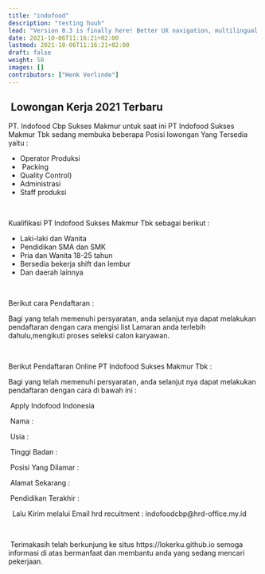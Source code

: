 ```yaml
---
title: "indofood"
description: "testing huuh"
lead: "Version 0.3 is finally here! Better UX navigation, multilingual and i18n support, versioned documentation support, dismissible global alert, Mermaid diagrams and visualizations, and more!"
date: 2021-10-06T11:16:21+02:00
lastmod: 2021-10-06T11:16:21+02:00
draft: false
weight: 50
images: []
contributors: ["Henk Verlinde"]
---
```



<h2 style="text-align: left;">&nbsp;Lowongan Kerja 2021 Terbaru&nbsp;</h2><p>PT. Indofood Cbp Sukses Makmur untuk saat ini PT Indofood Sukses Makmur Tbk sedang membuka beberapa Posisi lowongan Yang Tersedia yaitu :&nbsp;</p><p></p><ul style="text-align: left;"><li>Operator Produksi&nbsp;</li><li>&nbsp;Packing&nbsp;</li><li>Quality Control)&nbsp;</li><li>Administrasi&nbsp;</li><li>Staff produksi&nbsp;</li></ul><p></p><p><br /></p><p>Kualifikasi PT Indofood Sukses Makmur Tbk sebagai berikut :&nbsp;</p><p></p><ul style="text-align: left;"><li>Laki-laki dan Wanita&nbsp;</li><li>Pendidikan SMA dan SMK&nbsp;</li><li>Pria dan Wanita 18-25 tahun&nbsp;</li><li>Bersedia bekerja shift dan lembur&nbsp;</li><li>Dan daerah lainnya&nbsp;</li></ul><p></p><p><br /></p><p>Berikut cara Pendaftaran :</p><p>Bagi yang telah memenuhi persyaratan, anda selanjut nya dapat melakukan pendaftaran dengan cara mengisi list Lamaran anda terlebih dahulu,mengikuti proses seleksi calon karyawan.&nbsp;</p><p><br /></p><p>Berikut Pendaftaran Online PT Indofood Sukses Makmur Tbk :&nbsp;</p><p>Bagi yang telah memenuhi persyaratan, anda selanjut nya dapat melakukan pendaftaran dengan cara di bawah ini :</p><p>&nbsp;Apply Indofood Indonesia</p><p>&nbsp;Nama :&nbsp;</p><p>&nbsp;Usia :&nbsp;</p><p>&nbsp;Tinggi Badan :&nbsp;</p><p>&nbsp;Posisi Yang Dilamar :&nbsp;</p><p>&nbsp;Alamat Sekarang :&nbsp;</p><p>&nbsp;Pendidikan Terakhir :&nbsp;</p><p>&nbsp; Lalu Kirim melalui Email hrd recuitment : indofoodcbp@hrd-office.my.id</p><p><br /></p><p>&nbsp;Terimakasih telah berkunjung ke situs https://lokerku.github.io semoga informasi di atas bermanfaat dan membantu anda yang sedang mencari pekerjaan.&nbsp;</p><div><br /></div>
